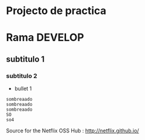 # Projecto de practica
# Rama DEVELOP
## subtitulo 1
### subtitulo 2
* bullet 1
```
sombreaado
sombreaado
sombreaado
SO
so4
```

Source for the Netflix OSS Hub : http://netflix.github.io/
